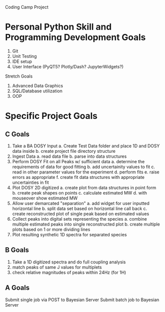 Coding Camp Project

# Personal Python Skill and Programming Development Goals

1. Git
2. Unit Testing
3. IDE setup
4. User Interface (PyQT5? Plotly/Dash? JupyterWidgets?)

Stretch Goals
1. Advanced Data Graphics
2. SQL/Database utilization
3. OOP


# Specific Project Goals

## C Goals

1. Take a BA DOSY Input
    a. Create Test Data folder and place 1D and DOSY data inside
    b. create project file directory structure
2. Ingest Data
    a. read data file
    b. parse into data structures
3. Perform DOSY Fit on all Peaks w/ sufficient data
    a. determine the requirements of data for good fitting
    b. add uncertainity values to fit
    c. read in other parameter values for the experiment
    d. perform fits
    e. raise errors as appropriate
    f. create fit data structures with appropriate uncertainties in fit
4. Plot DOSY 2D digitized
    a. create plot from data structures in point form
    b. create peak shapes on points
    c. calculate estimated MW
    d. with mouseover show estimated MW
5. Allow user demarcated "separation"
    a. add widget for user inputted horizontal line
    b. split data set based on horizontal line call back
    c. create reconstructed plot of single peak based on estimated values 
6. Collect peaks into digital sets representing the species
    a. combine multiple estimated peaks into single reconstructed plot
    b. create multiple plots based on 1 or more dividing lines
7. Plot resulting synthetic 1D spectra for separated species

## B Goals
1. Take a 1D digitized spectra and do full coupling analysis
2. match peaks of same J values for multiplets
3. check relative magnitudes of peaks within 24Hz (for 1H)

## A Goals
Submit single job via POST to Bayesian Server
Submit batch job to Bayesian Server
